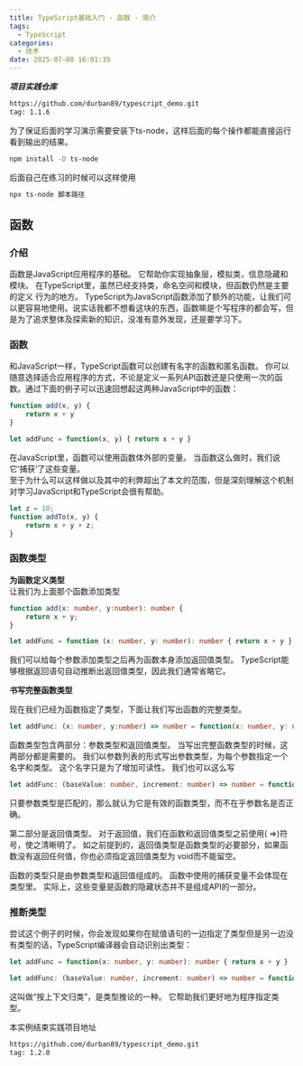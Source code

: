 ```yaml
---
title: TypeScript基础入门 - 函数 - 简介
tags:
  - TypeScript
categories:
  - 技术
date: 2025-07-08 16:01:35
---
```


***项目实践仓库***

```bash
https://github.com/durban89/typescript_demo.git
tag: 1.1.6
```

为了保证后面的学习演示需要安装下ts-node，这样后面的每个操作都能直接运行看到输出的结果。

```bash
npm install -D ts-node
```

后面自己在练习的时候可以这样使用

```bash
npx ts-node 脚本路径
```

## **函数**

### **介绍**

函数是JavaScript应用程序的基础。 它帮助你实现抽象层，模拟类，信息隐藏和模块。 在TypeScript里，虽然已经支持类，命名空间和模块，但函数仍然是主要的定义 行为的地方。 TypeScript为JavaScript函数添加了额外的功能，让我们可以更容易地使用。说实话我都不想看这块的东西，函数嘛是个写程序的都会写，但是为了追求整体及探索新的知识，没准有意外发现，还是要学习下。

### **函数**

和JavaScript一样，TypeScript函数可以创建有名字的函数和匿名函数。 你可以随意选择适合应用程序的方式，不论是定义一系列API函数还是只使用一次的函数。通过下面的例子可以迅速回想起这两种JavaScript中的函数：

```ts
function add(x, y) {
    return x + y
}

let addFunc = function(x, y) { return x + y }
```

在JavaScript里，函数可以使用函数体外部的变量。 当函数这么做时，我们说它‘捕获’了这些变量。   
至于为什么可以这样做以及其中的利弊超出了本文的范围，但是深刻理解这个机制对学习JavaScript和TypeScript会很有帮助。

```ts
let z = 10;
function addTo(x, y) {
    return x + y + z;
}
```

### **函数类型**

**为函数定义类型**  
让我们为上面那个函数添加类型

```ts
function add(x: number, y:number): number {
    return x + y;
}

let addFunc = function (x: number, y: number): number { return x + y }
```

我们可以给每个参数添加类型之后再为函数本身添加返回值类型。 TypeScript能够根据返回语句自动推断出返回值类型，因此我们通常省略它。

**书写完整函数类型**

现在我们已经为函数指定了类型，下面让我们写出函数的完整类型。

```ts
let addFunc: (x: number, y:number) => number = function(x: number, y: number): number { return x + y }
```

函数类型包含两部分：参数类型和返回值类型。 当写出完整函数类型的时候，这两部分都是需要的。 我们以参数列表的形式写出参数类型，为每个参数指定一个名字和类型。 这个名字只是为了增加可读性。 我们也可以这么写

```ts
let addFunc: (baseValue: number, increment: number) => number = function (x: number, y: number): number { return x + y }
```

只要参数类型是匹配的，那么就认为它是有效的函数类型，而不在乎参数名是否正确。

第二部分是返回值类型。 对于返回值，我们在函数和返回值类型之前使用( =>)符号，使之清晰明了。 如之前提到的，返回值类型是函数类型的必要部分，如果函数没有返回任何值，你也必须指定返回值类型为 void而不能留空。

函数的类型只是由参数类型和返回值组成的。 函数中使用的捕获变量不会体现在类型里。 实际上，这些变量是函数的隐藏状态并不是组成API的一部分。

### **推断类型**

尝试这个例子的时候，你会发现如果你在赋值语句的一边指定了类型但是另一边没有类型的话，TypeScript编译器会自动识别出类型：

```ts
let addFunc = function(x: number, y: number): number { return x + y }
```

```ts
let addFunc: (baseValue: number, increment: number) => number = function(x, y) { return  x + y }
```

这叫做“按上下文归类”，是类型推论的一种。 它帮助我们更好地为程序指定类型。

本实例结束实践项目地址

```bash
https://github.com/durban89/typescript_demo.git
tag: 1.2.0
```
